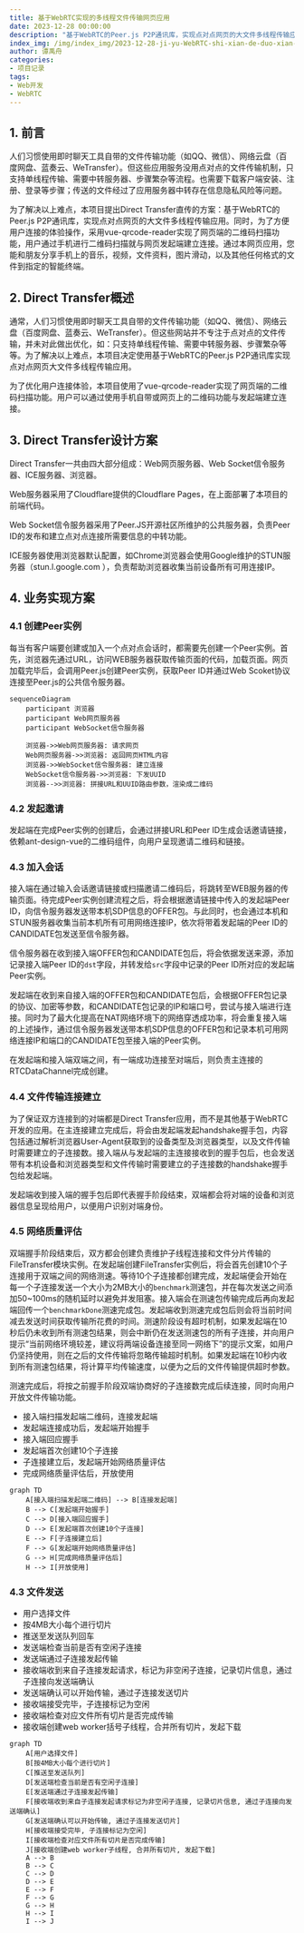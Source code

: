 ```yaml
---
title: 基于WebRTC实现的多线程文件传输网页应用
date: 2023-12-28 00:00:00
description: "基于WebRTC的Peer.js P2P通讯库，实现点对点网页的大文件多线程传输应用。同时，为了方便用户连接的体验操作，采用vue-qrcode-reader实现了网页端的二维码扫描功能，用户通过手机进行二维码扫描就与网页发起端建立连接。通过本网页应用，您能和朋友分享手机上的音乐，视频，文件资料，图片滑动，以及其他任何格式的文件到指定的智能终端。"
index_img: /img/index_img/2023-12-28-ji-yu-WebRTC-shi-xian-de-duo-xian-cheng-wen-jian-chuan-shu-wang-ye-ying-yong.webp
author: 谭禹舟
categories: 
- 项目记录
tags:
- Web开发
- WebRTC
---
```




## 1. 前言

人们习惯使用即时聊天工具自带的文件传输功能（如QQ、微信）、网络云盘（百度网盘、蓝奏云、WeTransfer）。但这些应用服务没用点对点的文件传输机制，只支持单线程传输、需要中转服务器、步骤繁杂等流程。也需要下载客户端安装、注册、登录等步骤；传送的文件经过了应用服务器中转存在信息隐私风险等问题。

为了解决以上难点，本项目提出Direct Transfer直传的方案：基于WebRTC的Peer.js P2P通讯库，实现点对点网页的大文件多线程传输应用。同时，为了方便用户连接的体验操作，采用vue-qrcode-reader实现了网页端的二维码扫描功能，用户通过手机进行二维码扫描就与网页发起端建立连接。通过本网页应用，您能和朋友分享手机上的音乐，视频，文件资料，图片滑动，以及其他任何格式的文件到指定的智能终端。



## 2. Direct Transfer概述

通常，人们习惯使用即时聊天工具自带的文件传输功能（如QQ、微信）、网络云盘（百度网盘、蓝奏云、WeTransfer）。但这些网站并不专注于点对点的文件传输，并未对此做出优化，如：只支持单线程传输、需要中转服务器、步骤繁杂等等。为了解决以上难点，本项目决定使用基于WebRTC的Peer.js P2P通讯库实现点对点网页大文件多线程传输应用。

为了优化用户连接体验，本项目使用了vue-qrcode-reader实现了网页端的二维码扫描功能。用户可以通过使用手机自带或网页上的二维码功能与发起端建立连接。



## 3. Direct Transfer设计方案

Direct Transfer一共由四大部分组成：Web网页服务器、Web Socket信令服务器、ICE服务器、浏览器。

Web服务器采用了Cloudflare提供的Cloudflare Pages，在上面部署了本项目的前端代码。

Web Socket信令服务器采用了Peer.JS开源社区所维护的公共服务器，负责Peer ID的发布和建立点对点连接所需要信息的中转功能。

ICE服务器使用浏览器默认配置，如Chrome浏览器会使用Google维护的STUN服务器（stun.l.google.com ），负责帮助浏览器收集当前设备所有可用连接IP。



## 4. 业务实现方案

### 4.1 创建Peer实例

每当有客户端要创建或加入一个点对点会话时，都需要先创建一个Peer实例。首先，浏览器先通过URL，访问WEB服务器获取传输页面的代码，加载页面。网页加载完毕后，会调用Peer.js创建Peer实例，获取Peer ID并通过Web Scoket协议连接至Peer.js的公共信令服务器。

```mermaid
sequenceDiagram
    participant 浏览器
    participant Web网页服务器
    participant WebSocket信令服务器

    浏览器->>Web网页服务器: 请求网页
    Web网页服务器->>浏览器: 返回网页HTML内容
    浏览器->>WebSocket信令服务器: 建立连接
    WebSocket信令服务器->>浏览器: 下发UUID
    浏览器-->>浏览器: 拼接URL和UUID路由参数，渲染成二维码
```

### 4.2 发起邀请

发起端在完成Peer实例的创建后，会通过拼接URL和Peer ID生成会话邀请链接，依赖ant-design-vue的二维码组件，向用户呈现邀请二维码和链接。



### 4.3 加入会话

接入端在通过输入会话邀请链接或扫描邀请二维码后，将跳转至WEB服务器的传输页面。待完成Peer实例创建流程之后，将会根据邀请链接中传入的发起端Peer ID，向信令服务器发送带本机SDP信息的OFFER包。与此同时，也会通过本机和STUN服务器收集当前本机所有可用网络连接IP，依次将带着发起端的Peer ID的CANDIDATE包发送至信令服务器。

信令服务器在收到接入端OFFER包和CANDIDATE包后，将会依据发送来源，添加记录接入端Peer ID的`dst`字段，并转发给`src`字段中记录的Peer ID所对应的发起端Peer实例。

发起端在收到来自接入端的OFFER包和CANDIDATE包后，会根据OFFER包记录的协议、加密等参数，和CANDIDATE包记录的IP和端口号，尝试与接入端进行连接。同时为了最大化提高在NAT网络环境下的网络穿透成功率，将会重复接入端的上述操作，通过信令服务器发送带本机SDP信息的OFFER包和记录本机可用网络连接IP和端口的CANDIDATE包至接入端的Peer实例。

在发起端和接入端双端之间，有一端成功连接至对端后，则负责主连接的RTCDataChannel完成创建。



### 4.4 文件传输连接建立

为了保证双方连接到的对端都是Direct Transfer应用，而不是其他基于WebRTC开发的应用。在主连接建立完成后，将会由发起端发起handshake握手包，内容包括通过解析浏览器User-Agent获取到的设备类型及浏览器类型，以及文件传输时需要建立的子连接数。接入端从与发起端的主连接接收到的握手包后，也会发送带有本机设备和浏览器类型和文件传输时需要建立的子连接数的handshake握手包给发起端。

发起端收到接入端的握手包后即代表握手阶段结束，双端都会将对端的设备和浏览器信息呈现给用户，以便用户识别对端身份。



### 4.5 网络质量评估

双端握手阶段结束后，双方都会创建负责维护子线程连接和文件分片传输的FileTransfer模块实例。在发起端创建FileTransfer实例后，将会首先创建10个子连接用于双端之间的网络测速。等待10个子连接都创建完成，发起端便会开始在每一个子连接发送一个大小为2MB大小的`benchmark`测速包，并在每次发送之间添加50~100ms的随机延时以避免并发阻塞。接入端会在测速包传输完成后再向发起端回传一个`benchmarkDone`测速完成包。发起端收到测速完成包后则会将当前时间减去发送时间获取传输所花费的时间。测速阶段设有超时机制，如果发起端在10秒后仍未收到所有测速包结果，则会中断仍在发送测速包的所有子连接，并向用户提示“当前网络环境较差，建议将两端设备连接至同一网络下”的提示文案，如用户仍坚持使用，则在之后的文件传输将忽略传输超时机制。如果发起端在10秒内收到所有测速包结果，将计算平均传输速度，以便为之后的文件传输提供超时参数。

测速完成后，将按之前握手阶段双端协商好的子连接数完成后续连接，同时向用户开放文件传输功能。





- 接入端扫描发起端二维码，连接发起端
- 发起端连接成功后，发起端开始握手
- 接入端回应握手
- 发起端首次创建10个子连接
- 子连接建立后，发起端开始网络质量评估
- 完成网络质量评估后，开放使用

```mermaid
graph TD
    A[接入端扫描发起端二维码] --> B[连接发起端]
    B --> C[发起端开始握手]
    C --> D[接入端回应握手]
    D --> E[发起端首次创建10个子连接]
    E --> F[子连接建立后]
    F --> G[发起端开始网络质量评估]
    G --> H[完成网络质量评估后]
    H --> I[开放使用]

```



### 4.3 文件发送

- 用户选择文件
- 按4MB大小每个进行切片
- 推送至发送队列回车
- 发送端检查当前是否有空闲子连接
- 发送端通过子连接发起传输
- 接收端收到来自子连接发起请求，标记为非空闲子连接，记录切片信息，通过子连接向发送端确认
- 发送端确认可以开始传输，通过子连接发送切片
- 接收端接受完毕，子连接标记为空闲
- 接收端检查对应文件所有切片是否完成传输
- 接收端创建web worker括号子线程，合并所有切片，发起下载

```mermaid
graph TD
    A[用户选择文件]
    B[按4MB大小每个进行切片]
    C[推送至发送队列]
    D[发送端检查当前是否有空闲子连接]
    E[发送端通过子连接发起传输]
    F[接收端收到来自子连接发起请求标记为非空闲子连接, 记录切片信息, 通过子连接向发送端确认]
    G[发送端确认可以开始传输, 通过子连接发送切片]
    H[接收端接受完毕, 子连接标记为空闲]
    I[接收端检查对应文件所有切片是否完成传输]
    J[接收端创建web worker子线程, 合并所有切片, 发起下载]
    A --> B
    B --> C
    C --> D
    D --> E
    E --> F
    F --> G
    G --> H
    H --> I
    I --> J

```

